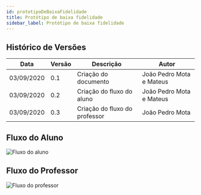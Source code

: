 ```yaml
---
id: prototipoDeBaixaFidelidade
title: Protótipo de baixa fidelidade
sidebar_label: Protótipo de baixa fidelidade
---
```


## Histórico de Versões

| Data | Versão | Descrição | Autor |
|--------|-----------|---------------|---------|
| 03/09/2020 | 0.1 | Criação do documento | João Pedro Mota e Mateus |
| 03/09/2020 | 0.2 | Criação do fluxo do aluno | João Pedro Mota e Mateus |
| 03/09/2020 | 0.3 | Criação do fluxo do professor | João Pedro Mota |

## Fluxo do Aluno

![Fluxo do aluno](https://raw.githubusercontent.com/fga-eps-mds/2020.1-Conecta-Ensina-Wiki/14_prototipo_de_baixa_fidelidade/website/static/img/prototipo_de_baixa_fidelidade_aluno.svg)

## Fluxo do Professor

![Fluxo do professor](https://raw.githubusercontent.com/fga-eps-mds/2020.1-Conecta-Ensina-Wiki/14_prototipo_de_baixa_fidelidade/website/static/img/prototipo_de_baixa_fidelidade_professor.svg)